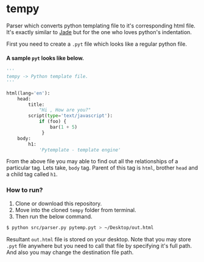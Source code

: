 # tempy
Parser which converts python templating file to it's corresponding html file. It's exactly similar to [Jade](http://jade-lang.com/)
but for the one who loves python's indentation.

First you need to create a `.pyt` file which looks like a regular python file.

#### A sample `pyt` looks like below.

```Python
'''
tempy -> Python template file.
'''

html(lang='en'):
    head:
        title:
            "Hi , How are you?"
        script(type='text/javascript'):
            if (foo) {
                bar(1 + 5)
             }
    body:
        h1:
            'Pytemplate - template engine'
```

From the above file you may able to find out all the relationships of a particular tag. Lets take, `body` tag. Parent of this tag is 
`html`, brother `head` and a child tag called `h1`.


### How to run?

1. Clone or download this repository. 
2. Move into the cloned `tempy` folder from terminal.
3. Then run the below command.

```bash
$ python src/parser.py pytemp.pyt > ~/Desktop/out.html
```
Resultant `out.html` file is stored on your desktop. Note that you may store `.pyt` file anywhere but you need to call that file by specifying it's full path. And also you may change the destination file path.
